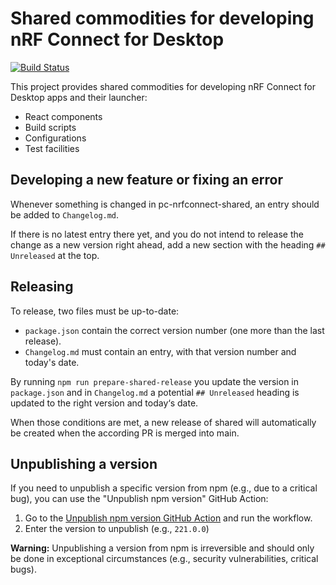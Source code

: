 # Shared commodities for developing nRF Connect for Desktop

[![Build Status](https://dev.azure.com/NordicSemiconductor/Wayland/_apis/build/status/pc-nrfconnect-shared?branchName=master)](https://dev.azure.com/NordicSemiconductor/Wayland/_build/latest?definitionId=31&branchName=master)

This project provides shared commodities for developing nRF Connect for Desktop
apps and their launcher:

-   React components
-   Build scripts
-   Configurations
-   Test facilities

## Developing a new feature or fixing an error

Whenever something is changed in pc-nrfconnect-shared, an entry should be added
to `Changelog.md`.

If there is no latest entry there yet, and you do not intend to release the
change as a new version right ahead, add a new section with the heading
`## Unreleased` at the top.

## Releasing

To release, two files must be up-to-date:

-   `package.json` contain the correct version number (one more than the last
    release).
-   `Changelog.md` must contain an entry, with that version number and today's
    date.

By running `npm run prepare-shared-release` you update the version in
`package.json` and in `Changelog.md` a potential `## Unreleased` heading is
updated to the right version and today‘s date.

When those conditions are met, a new release of shared will automatically be
created when the according PR is merged into main.

## Unpublishing a version

If you need to unpublish a specific version from npm (e.g., due to a critical
bug), you can use the "Unpublish npm version" GitHub Action:

1. Go to the
   [Unpublish npm version GitHub Action](https://github.com/NordicSemiconductor/pc-nrfconnect-shared/actions/workflows/unpublish-npm-version.yml)
   and run the workflow.
1. Enter the version to unpublish (e.g., `221.0.0`)

**Warning:** Unpublishing a version from npm is irreversible and should only be
done in exceptional circumstances (e.g., security vulnerabilities, critical
bugs).
